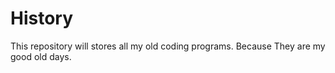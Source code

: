 # History
This repository will stores all my old coding programs. Because They are my good old days.
